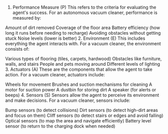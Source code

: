 1. Performance Measure (P)
This refers to the criteria for evaluating the agent's success.
For an autonomous vacuum cleaner, performance is measured by:

Amount of dirt removed
Coverage of the floor area
Battery efficiency (how long it runs before needing to recharge)
Avoiding obstacles without getting stuck
Noise levels (lower is better)
2. Environment (E)
This includes everything the agent interacts with.
For a vacuum cleaner, the environment consists of:

Various types of flooring (tiles, carpets, hardwood)
Obstacles like furniture, walls, and stairs
People and pets moving around
Different levels of lighting
3. Actuators (A)
These are the components that allow the agent to take action.
For a vacuum cleaner, actuators include:

Wheels for movement
Brushes and suction mechanisms for cleaning
A motor for suction power
A dustbin for storing dirt
A speaker (for alerts or beeps)
4. Sensors (S)
Sensors allow the agent to perceive its environment and make decisions.
For a vacuum cleaner, sensors include:

Bump sensors (to detect collisions)
Dirt sensors (to detect high-dirt areas and focus on them)
Cliff sensors (to detect stairs or edges and avoid falling)
Optical sensors (to map the area and navigate efficiently)
Battery level sensor (to return to the charging dock when needed)